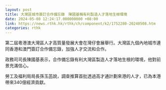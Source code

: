 ```yaml
---
layout: post
title: 大灣區城市簽訂合作備忘錄　陳國基稱有利製造人才落地生根環境
date: 2024-05-08 12:24:17.000000000 +08:00
link: https://news.rthk.hk/rthk/ch/component/k2/1752280-20240508.htm
categories: rthk
---
```


第二屆粵港澳大灣區人才高質量發展大會在灣仔會展舉行。大灣區九個內地城市連同香港和澳門簽訂合作備忘錄，加強人才交流和合作。

政務司司長陳國基表示，合作備忘錄有利大灣區製造人才落地生根的環境，他對前景充滿信心。

勞工及福利局局長孫玉菡說，調查推算首批透過高才通計劃來港的人才，已為本港帶來340億經濟貢獻。
